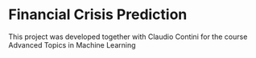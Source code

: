 # Financial Crisis Prediction

This project was developed together with Claudio Contini for the course Advanced Topics in Machine Learning
